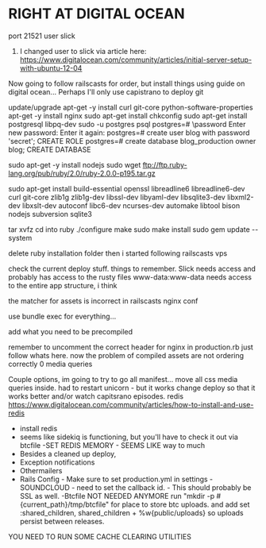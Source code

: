 # RIGHT AT DIGITAL OCEAN
port 21521
user slick

1. I changed user to slick via article here:
https://www.digitalocean.com/community/articles/initial-server-setup-with-ubuntu-12-04

Now going to follow railscasts for order, but install things using guide on digital ocean...
Perhaps I'll only use capistrano to deploy git

update/upgrade
apt-get -y install curl git-core python-software-properties
apt-get -y install nginx
sudo apt-get install chkconfig
sudo apt-get install postgresql libpq-dev
 sudo -u postgres psql
 postgres=# \password
 Enter new password: 
 Enter it again:
 postgres=# create user blog with password 'secret';
 CREATE ROLE
 postgres=# create database blog_production owner blog;
 CREATE DATABASE
 
sudo apt-get -y install nodejs
sudo wget ftp://ftp.ruby-lang.org/pub/ruby/2.0/ruby-2.0.0-p195.tar.gz

sudo apt-get install build-essential openssl libreadline6 libreadline6-dev curl git-core zlib1g zlib1g-dev libssl-dev libyaml-dev libsqlite3-dev  libxml2-dev libxslt-dev autoconf libc6-dev ncurses-dev automake libtool bison nodejs subversion sqlite3

tar xvfz
cd into ruby
./configure
make
sudo make install
sudo gem update --system

delete ruby installation folder
then i started following railscasts vps

check the current deploy stuff.
things to remember.
Slick needs access and probably has access to the rusty files
www-data:www-data needs access to the entire app structure, i think

the matcher for assets is incorrect in railscasts nginx conf

use bundle exec for everything...

add what you need to be precompiled

remember to uncomment the correct header for nginx in production.rb
just follow whats here.
now the problem of compiled assets are not ordering correctly 0 media queries


Couple options, im going to try to go all manifest...
move all css media queries inside.
had to restart unicorn - but it works
change deploy so that it works better and/or watch capitsrano episodes.
redis
https://www.digitalocean.com/community/articles/how-to-install-and-use-redis
- install redis
- seems like sidekiq is functioning, but you'll have to check it out via btcfile
-SET REDIS MEMORY - SEEMS LIKE way to much
- Besides a cleaned up deploy,
- Exception notifications
- Othermailers
- Rails Config - Make sure to set production.yml in settings
-SOUNDCLOUD - need to set the callback id.  - This should probably be SSL as well.
-Btcfile NOT NEEDED ANYMORE
run "mkdir -p #{current_path}/tmp/btcfile" for place to store btc uploads.
and add set :shared_children, shared_children + %w{public/uploads} so uploads persist between releases.

YOU NEED TO RUN SOME CACHE CLEARING UTILITIES
